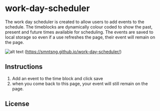 # work-day-scheduler

The work day scheduler is created to allow users to add events to the schedule. The timeblocks are dynamically colour coded to show the past, present and future times available for scheduling.
The events are saved to local storage so even if a use refreshes the page, their event will remain on the page.

![alt text](Assets/Work-Day-Scheduler.gif)
(https://smntsng.github.io/work-day-scheduler/)

## Instructions
1. Add an event to the time block and click save
2. when you come back to this page, your event will still remain on the page.






## License


